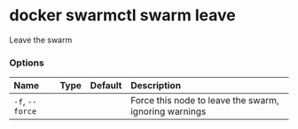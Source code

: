 # docker swarmctl swarm leave

<!---MARKER_GEN_START-->
Leave the swarm

### Options

| Name            | Type | Default | Description                                           |
|:----------------|:-----|:--------|:------------------------------------------------------|
| `-f`, `--force` |      |         | Force this node to leave the swarm, ignoring warnings |


<!---MARKER_GEN_END-->

